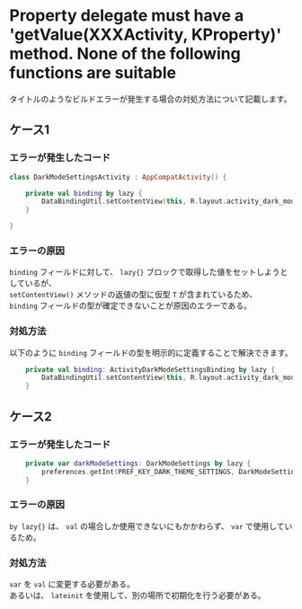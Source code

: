 

# Property delegate must have a 'getValue(XXXActivity, KProperty)' method. None of the following functions are suitable

タイトルのようなビルドエラーが発生する場合の対処方法について記載します。


## ケース1

### エラーが発生したコード

```Kotlin
class DarkModeSettingsActivity : AppCompatActivity() {

    private val binding by lazy {
        DataBindingUtil.setContentView(this, R.layout.activity_dark_mode_settings)
    }

}
```


### エラーの原因

`binding` フィールドに対して、 `lazy{}` ブロックで取得した値をセットしようとしているが、  
`setContentView()` メソッドの返値の型に仮型 `T` が含まれているため、  
`binding` フィールドの型が確定できないことが原因のエラーである。


### 対処方法

以下のように `binding` フィールドの型を明示的に定義することで解決できます。

```Kotlin
    private val binding: ActivityDarkModeSettingsBinding by lazy {
        DataBindingUtil.setContentView(this, R.layout.activity_dark_mode_settings)
    }
```


## ケース2

### エラーが発生したコード

```Kotlin
    private var darkModeSettings: DarkModeSettings by lazy {
        preferences.getInt(PREF_KEY_DARK_THEME_SETTINGS, DarkModeSettings)
    }
```


### エラーの原因

`by lazy{}` は、 `val` の場合しか使用できないにもかかわらず、 `var` で使用しているため。 


### 対処方法

`var` を `val` に変更する必要がある。  
あるいは、 `lateinit` を使用して、別の場所で初期化を行う必要がある。



